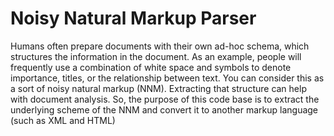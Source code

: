 # Noisy Natural Markup Parser
Humans often prepare documents with their own ad-hoc schema, which structures the information in the document. As an example, people will frequently use a combination of white space and symbols to denote importance, titles, or the relationship between text. You can consider this as a sort of noisy natural markup (NNM). Extracting that structure can help with document analysis. So, the purpose of this code base is to extract the underlying scheme of the NNM and convert it to another markup language (such as XML and HTML)
